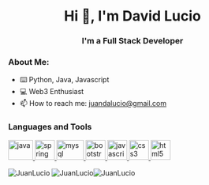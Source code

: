 <h1 align="center">Hi 👋, I'm David Lucio </h1>
<h3 align="center">I'm a Full Stack Developer </h3>

### About Me:

- ⌨️ Python, Java, Javascript
- 💻 Web3 Enthusiast
- 📫 How to reach me: juandalucio@gmail.com


<h3 align="left">Languages and Tools</h3>
    <p align="left"> <a href="#" target="_blank"> <img
                src="https://www.vectorlogo.zone/logos/java/java-icon.svg" alt="java"
                width="50" height="40" margin-right="3px"/> </a> <a href="https://spring.io/" target="_blank"> <img
                src="https://www.vectorlogo.zone/logos/springio/springio-icon.svg" alt="spring" width="40"
                height="40" margin-right="3px"/> </a> <a href="https://www.mysql.com/" target="_blank"> <img
                src="https://www.vectorlogo.zone/logos/mysql/mysql-icon.svg" alt="mysql"
                width="55" height="40" margin-right="3px"/> </a> <a href="https://getbootstrap.com" target="_blank"> <img
                src="https://www.vectorlogo.zone/logos/getbootstrap/getbootstrap-icon.svg" alt="bootstrap"
                width="40" height="40" margin-right="3px"/> </a> <a href="#" target="_blank"> <img
                src="https://upload.vectorlogo.zone/logos/javascript/images/239ec8a4-163e-4792-83b6-3f6d96911757.svg" alt="javascript"
                width="40" height="40" margin-right="3px"/> </a> <!-- <a href="#" target="_blank"> <img
                src="https://www.vectorlogo.zone/logos/sass-lang/sass-lang-icon.svg" alt="sass"
                width="40" height="40" margin-right="3px"/> </a> --> <a href="https://www.w3schools.com/css/" target="_blank"> <img
                src="https://cdn1.iconfinder.com/data/icons/logotypes/32/badge-css-3-128.png" alt="css3"
                width="40" height="40" margin-right="3px"/> </a> <a href="#" target="_blank"> <img
                src="https://www.vectorlogo.zone/logos/w3_html5/w3_html5-icon.svg" alt="html5"
                width="40" height="40" margin-right="3px"/> </a> <a href="https://developer.mozilla.org/en-US/docs/Web/JavaScript"
            target="_blank"></a></p>
<p><img align="center" src="https://github-readme-stats.vercel.app/api/top-langs?username=jdavidlucios&show_icons=true&locale=en&theme=tokyonight&langs_count=3" alt="JuanLucio" />&nbsp;<img align="center" src="https://github-readme-stats.vercel.app/api?username=jdavidlucios&show_icons=true&locale=en&theme=tokyonight" alt="JuanLucio" /><img align="center" src="https://github-readme-streak-stats.herokuapp.com/?user=jdavidlucios&theme=dark" alt="JuanLucio" /></p>
